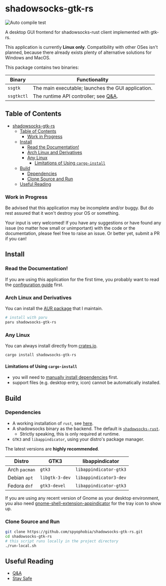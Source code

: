 # shadowsocks-gtk-rs

![Auto compile test](https://github.com/spyophobia/shadowsocks-gtk-rs/actions/workflows/auto-compile.yml/badge.svg?branch=master)

A desktop GUI frontend for shadowsocks-rust client implemented with gtk-rs.

This application is currently **Linux only**. Compatibility with other OSes isn't planned,
because there already exists plenty of alternative solutions for Windows and MacOS.

This package contains two binaries:

| Binary     | Functionality                                                                           |
|------------|-----------------------------------------------------------------------------------------|
| `ssgtk`    | The main executable; launches the GUI application.                                      |
| `ssgtkctl` | The runtime API controller; see [Q&A](res/QnA.md#can-i-bind-a-shortcut-to-some-action). |

## Table of Contents

- [shadowsocks-gtk-rs](#shadowsocks-gtk-rs)
  - [Table of Contents](#table-of-contents)
    - [Work in Progress](#work-in-progress)
  - [Install](#install)
    - [Read the Documentation!](#read-the-documentation)
    - [Arch Linux and Derivatives](#arch-linux-and-derivatives)
    - [Any Linux](#any-linux)
      - [Limitations of Using `cargo-install`](#limitations-of-using-cargo-install)
  - [Build](#build)
    - [Dependencies](#dependencies)
    - [Clone Source and Run](#clone-source-and-run)
  - [Useful Reading](#useful-reading)

### Work in Progress

Be advised that this application may be incomplete and/or buggy. But do rest assured
that it won't destroy your OS or something.

Your input is very welcomed! If you have any suggestions or have found any issue
(no matter how small or unimportant) with the code or the documentation, please
feel free to raise an issue. Or better yet, submit a PR if you can!

## Install

### Read the Documentation!

If you are using this application for the first time, you probably want to read the [configuration guide](res/QnA.md#how-to-customise-configuration) first.

### Arch Linux and Derivatives

You can install the [AUR package](https://aur.archlinux.org/packages/shadowsocks-gtk-rs) that I maintain.

```sh
# install with paru
paru shadowsocks-gtk-rs
```

### Any Linux

You can always install directly from [crates.io](https://crates.io/crates/shadowsocks-gtk-rs).

```sh
cargo install shadowsocks-gtk-rs
```

#### Limitations of Using `cargo-install`
 - you will need to [manually install dependencies](#dependencies) first.
 - support files (e.g. desktop entry, icon) cannot be automatically installed.

## Build

### Dependencies

 - A working installation of `rust`, see [here](https://www.rust-lang.org/tools/install).
 - A shadowsocks binary as the backend. The default is [`shadowsocks-rust`](https://github.com/shadowsocks/shadowsocks-rust).
   - Strictly speaking, this is only required at runtime.
 - `GTK3` and `libappindicator`, using your distro's package manager.

The latest versions are **highly recommended**.

| Distro        | GTK3           | libappindicator        |
|---------------|----------------|------------------------|
| Arch `pacman` | `gtk3`         | `libappindicator-gtk3` |
| Debian `apt`  | `libgtk-3-dev` | `libappindicator3-dev` |
| Fedora `dnf`  | `gtk3-devel`   | `libappindicator-gtk3` |

If you are using any recent version of Gnome as your desktop environment, you also need
[gnome-shell-extension-appindicator](https://extensions.gnome.org/extension/615) for the tray icon to show up.

### Clone Source and Run

```sh
git clone https://github.com/spyophobia/shadowsocks-gtk-rs.git
cd shadowsocks-gtk-rs
# this script runs locally in the project directory
./run-local.sh
```

## Useful Reading

 - [Q&A](res/QnA.md)
 - [Stay Safe](res/stay-safe.md)
